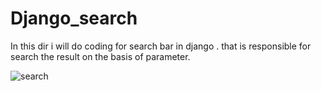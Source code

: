 # Django_search
In this dir i will do coding for search bar in django . that is responsible for search the result on the basis of parameter.

![search](https://user-images.githubusercontent.com/51478832/90886627-5eb75f80-e3d0-11ea-9216-756fa614dd01.png)

